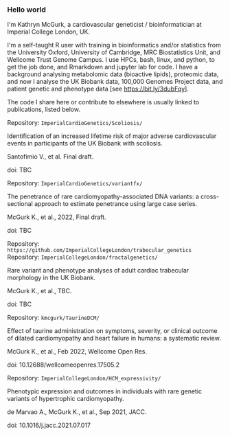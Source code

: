 ### Hello world

I'm Kathryn McGurk, a cardiovascular geneticist / bioinformatician at Imperial College London, UK. 

I'm a self-taught R user with training in bioinformatics and/or statistics from the University Oxford, University of Cambridge, MRC Biostatistics Unit, and Wellcome Trust Genome Campus. I use HPCs, bash, linux, and python, to get the job done, and Rmarkdown and jupyter lab for code. I have a background analysing metabolomic data (bioactive lipids), proteomic data, and now I analyse the UK Biobank data, 100,000 Genomes Project data, and patient genetic and phenotype data [see https://bit.ly/3dubFqy]. 

The code I share here or contribute to elsewhere is usually linked to publications, listed below.

Repository: `ImperialCardioGenetics/Scoliosis/`

Identification of an increased lifetime risk of major adverse cardiovascular events in participants of the UK Biobank with scoliosis.

Santofimio V., et al. Final draft.

doi: TBC

Repository: `ImperialCardioGenetics/variantfx/`

The penetrance of rare cardiomyopathy-associated DNA variants: a cross-sectional approach to estimate penetrance using large case series.

McGurk K., et al., 2022, Final draft.

doi: TBC

Repository: `https://github.com/ImperialCollegeLondon/trabecular_genetics`
Repository: `ImperialCollegeLondon/fractalgenetics/`

Rare variant and phenotype analyses of adult cardiac trabecular morphology in the UK Biobank.

McGurk K., et al., TBC.

doi: TBC

Repository: `kmcgurk/TaurineDCM/`

Effect of taurine administration on symptoms, severity, or clinical outcome of dilated cardiomyopathy and heart failure in humans: a systematic review.

McGurk K., et al., Feb 2022, Wellcome Open Res.

doi: 10.12688/wellcomeopenres.17505.2

Repository: `ImperialCollegeLondon/HCM_expressivity/`

Phenotypic expression and outcomes in individuals with rare genetic variants of hypertrophic cardiomyopathy.

de Marvao A., McGurk K., et al., Sep 2021, JACC.

doi: 10.1016/j.jacc.2021.07.017
